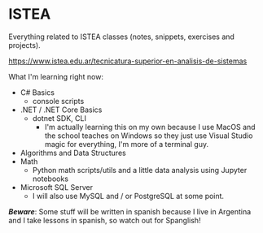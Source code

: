 # ISTEA

Everything related to ISTEA classes (notes, snippets, exercises and projects).

https://www.istea.edu.ar/tecnicatura-superior-en-analisis-de-sistemas

What I'm learning right now:

- C# Basics
  - console scripts
- .NET / .NET Core Basics
  - dotnet SDK, CLI
    - I'm actually learning this on my own because I use MacOS and the school teaches on Windows so they just use Visual Studio magic for everything, I'm more of a terminal guy.
- Algorithms and Data Structures
- Math
  - Python math scripts/utils and a little data analysis using Jupyter notebooks
- Microsoft SQL Server
  - I will also use MySQL and / or PostgreSQL at some point.

**_Beware_**: Some stuff will be written in spanish because I live in Argentina and I take lessons in spanish, so watch out for Spanglish!
